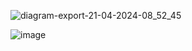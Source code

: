 ![diagram-export-21-04-2024-08_52_45](https://github.com/ljyotiman/system-designs/assets/18568990/acde6fb8-34ca-4e2e-b614-dffa919dc439)


![image](https://github.com/ljyotiman/system-designs/assets/18568990/7a0caf4d-0d44-4a16-9d71-d85aef56fde4)

